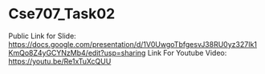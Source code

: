 # Cse707_Task02
Public Link for Slide: https://docs.google.com/presentation/d/1V0UwgoTbfgesvJ38RU0yz327Ik1KmQo8Z4yGCYNzMb4/edit?usp=sharing
Link For Youtube Video: https://youtu.be/Re1xTuXcQUU
